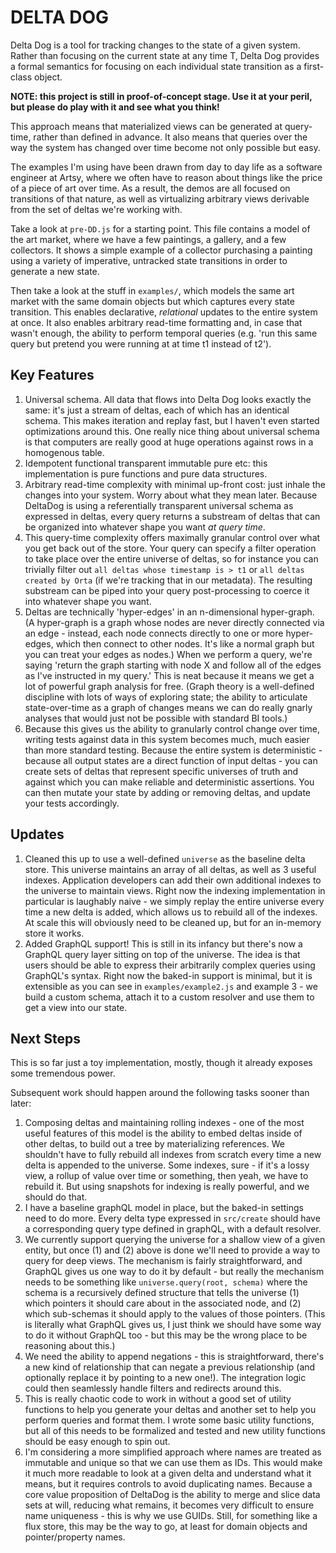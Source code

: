 # DELTA DOG
Delta Dog is a tool for tracking changes to the state of a given system. Rather than focusing on the current state at any time T, Delta Dog provides a formal semantics for focusing on each individual state transition as a first-class object.

**NOTE: this project is still in proof-of-concept stage. Use it at your peril, but please do play with it and see what you think!**

This approach means that materialized views can be generated at query-time, rather than defined in advance. It also means that queries over the way the system has changed over time become not only possible but easy.

The examples I'm using have been drawn from day to day life as a software engineer at Artsy, where we often have to reason about things like the price of a piece of art over time. As a result, the demos are all focused on transitions of that nature, as well as virtualizing arbitrary views derivable from the set of deltas we're working with.

Take a look at `pre-DD.js` for a starting point. This file contains a model of the art market, where we have a few paintings, a gallery, and a few collectors. It shows a simple example of a collector purchasing a painting using a variety of imperative, untracked state transitions in order to generate a new state.

Then take a look at the stuff in `examples/`, which models the same art market with the same domain objects but which captures every state transition. This enables declarative, _relational_ updates to the entire system at once. It also enables arbitrary read-time formatting and, in case that wasn't enough, the ability to perform temporal queries (e.g. 'run this same query but pretend you were running at at time t1 instead of t2').

## Key Features
  1. Universal schema. All data that flows into Delta Dog looks exactly the same: it's just a stream of deltas, each of which has an identical schema. This makes iteration and replay fast, but I haven't even started optimizations around this. One really nice thing about universal schema is that computers are really good at huge operations against rows in a homogenous table.
  2. Idempotent functional transparent immutable pure etc: this implementation is pure functions and pure data structures. 
  3. Arbitrary read-time complexity with minimal up-front cost: just inhale the changes into your system. Worry about what they mean later. Because DeltaDog is using a referentially transparent universal schema as expressed in deltas, every query returns a substream of deltas that can be organized into whatever shape you want _at query time_.
  4. This query-time complexity offers maximally granular control over what you get back out of the store. Your query can specify a filter operation to take place over the entire universe of deltas, so for instance you can trivially filter out `all deltas whose timestamp is > t1` or `all deltas created by Orta` (if we're tracking that in our metadata). The resulting substream can be piped into your query post-processing to coerce it into whatever shape you want.
  5. Deltas are technically 'hyper-edges' in an n-dimensional hyper-graph. (A hyper-graph is a graph whose nodes are never directly connected via an edge - instead, each node connects directly to one or more hyper-edges, which then connect to other nodes. It's like a normal graph but you can treat your edges as nodes.) When we perform a query, we're saying 'return the graph starting with node X and follow all of the edges as I've instructed in my query.' This is neat because it means we get a lot of powerful graph analysis for free. (Graph theory is a well-defined discipline with lots of ways of exploring state; the ability to articulate state-over-time as a graph of changes means we can do really gnarly analyses that would just not be possible with standard BI tools.)
  6. Because this gives us the ability to granularly control change over time, writing tests against data in this system becomes much, much easier than more standard testing. Because the entire system is deterministic - because all output states are a direct function of input deltas - you can create sets of deltas that represent specific universes of truth and against which you can make reliable and deterministic assertions. You can then mutate your state by adding or removing deltas, and update your tests accordingly.

## Updates
  1. Cleaned this up to use a well-defined `universe` as the baseline delta store. This universe maintains an array of all deltas, as well as 3 useful indexes. Application developers can add their own additional indexes to the universe to maintain views. Right now the indexing implementation in particular is laughably naive - we simply replay the entire universe every time a new delta is added, which allows us to rebuild all of the indexes. At scale this will obviously need to be cleaned up, but for an in-memory store it works.
  2. Added GraphQL support! This is still in its infancy but there's now a GraphQL query layer sitting on top of the universe. The idea is that users should be able to express their arbitrarily complex queries using GraphQL's syntax. Right now the baked-in support is minimal, but it is extensible as you can see in `examples/example2.js` and example 3 - we build a custom schema, attach it to a custom resolver and use them to get a view into our state.

## Next Steps

This is so far just a toy implementation, mostly, though it already exposes some tremendous power.

Subsequent work should happen around the following tasks sooner than later:
  1. Composing deltas and maintaining rolling indexes - one of the most useful features of this model is the ability to embed deltas inside of other deltas, to build out a tree by materializing references. We shouldn't have to fully rebuild all indexes from scratch every time a new delta is appended to the universe. Some indexes, sure - if it's a lossy view, a rollup of value over time or something, then yeah, we have to rebuild it. But using snapshots for indexing is really powerful, and we should do that.
  2. I have a baseline graphQL model in place, but the baked-in settings need to do more. Every delta type expressed in `src/create` should have a corresponding query type defined in graphQL, with a default resolver.
  3. We currently support querying the universe for a shallow view of a given entity, but once (1) and (2) above is done we'll need to provide a way to query for deep views. The mechanism is fairly straightforward, and GraphQL gives us one way to do it by default - but really the mechanism needs to be something like `universe.query(root, schema)` where the schema is a recursively defined structure that tells the universe (1) which pointers it should care about in the associated node, and (2) which sub-schemas it should apply to the values of those pointers. (This is literally what GraphQL gives us, I just think we should have some way to do it without GraphQL too - but this may be the wrong place to be reasoning about this.)
  4. We need the ability to append negations - this is straightforward, there's a new kind of relationship that can negate a previous relationship (and optionally replace it by pointing to a new one!). The integration logic could then seamlessly handle filters and redirects around this.
  5. This is really chaotic code to work in without a good set of utility functions to help you generate your deltas and another set to help you perform queries and format them. I wrote some basic utility functions, but all of this needs to be formalized and tested and new utility functions should be easy enough to spin out.
  6. I'm considering a more simplified approach where names are treated as immutable and unique so that we can use them as IDs. This would make it much more readable to look at a given delta and understand what it means, but it requires controls to avoid duplicating names. Because a core value proposition of DeltaDog is the ability to merge and slice data sets at will, reducing what remains, it becomes very difficult to ensure name uniqueness - this is why we use GUIDs. Still, for something like a flux store, this may be the way to go, at least for domain objects and pointer/property names.